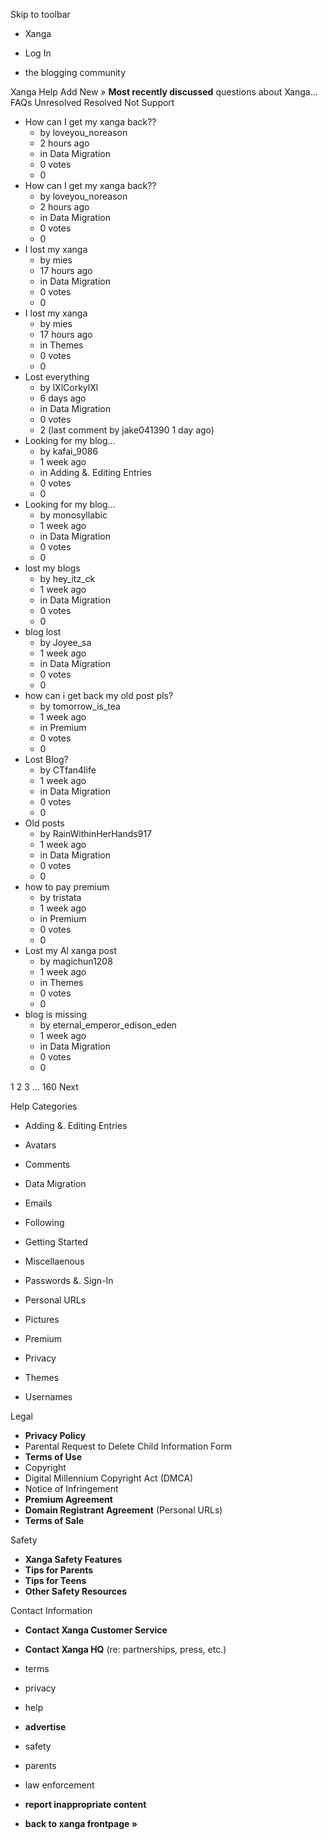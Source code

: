 Skip to toolbar

*   Xanga

*   Log In

*   the blogging community

Xanga Help Add New » **Most recently discussed** questions about Xanga… FAQs Unresolved Resolved Not Support

*   How can I get my xanga back??
    *   by loveyou\_noreason
    *   2 hours ago
    *   in Data Migration
    *   0 votes
    *   0
*   How can I get my xanga back??
    *   by loveyou\_noreason
    *   2 hours ago
    *   in Data Migration
    *   0 votes
    *   0
*   I lost my xanga
    *   by mies
    *   17 hours ago
    *   in Data Migration
    *   0 votes
    *   0
*   I lost my xanga
    *   by mies
    *   17 hours ago
    *   in Themes
    *   0 votes
    *   0
*   Lost everything
    *   by lXlCorkylXl
    *   6 days ago
    *   in Data Migration
    *   0 votes
    *   2 (last comment by jake041390 1 day ago)
*   Looking for my blog...
    *   by kafai\_9086
    *   1 week ago
    *   in Adding &. Editing Entries
    *   0 votes
    *   0
*   Looking for my blog...
    *   by monosyllabic
    *   1 week ago
    *   in Data Migration
    *   0 votes
    *   0
*   lost my blogs
    *   by hey\_itz\_ck
    *   1 week ago
    *   in Data Migration
    *   0 votes
    *   0
*   blog lost
    *   by Joyee\_sa
    *   1 week ago
    *   in Data Migration
    *   0 votes
    *   0
*   how can i get back my old post pls?
    *   by tomorrow\_is\_tea
    *   1 week ago
    *   in Premium
    *   0 votes
    *   0
*   Lost Blog?
    *   by CTfan4life
    *   1 week ago
    *   in Data Migration
    *   0 votes
    *   0
*   Old posts
    *   by RainWithinHerHands917
    *   1 week ago
    *   in Data Migration
    *   0 votes
    *   0
*   how to pay premium
    *   by tristata
    *   1 week ago
    *   in Premium
    *   0 votes
    *   0
*   Lost my Al xanga post
    *   by magichun1208
    *   1 week ago
    *   in Themes
    *   0 votes
    *   0
*   blog is missing
    *   by eternal\_emperor\_edison\_eden
    *   1 week ago
    *   in Data Migration
    *   0 votes
    *   0

1 2 3 ... 160 Next

Help Categories

*   Adding &. Editing Entries
*   Avatars
*   Comments
*   Data Migration
*   Emails
*   Following
*   Getting Started
*   Miscellaenous

*   Passwords &. Sign-In
*   Personal URLs
*   Pictures
*   Premium
*   Privacy
*   Themes
*   Usernames

Legal

*   **Privacy Policy**
*   Parental Request to Delete Child Information Form
*   **Terms of Use**
*   Copyright
*   Digital Millennium Copyright Act (DMCA)
*   Notice of Infringement
*   **Premium Agreement**
*   **Domain Registrant Agreement** (Personal URLs)
*   **Terms of Sale**

Safety

*   **Xanga Safety Features**
*   **Tips for Parents**
*   **Tips for Teens**
*   **Other Safety Resources**

Contact Information

*   **Contact Xanga Customer Service**
*   **Contact Xanga HQ** (re: partnerships, press, etc.)

*   terms
*   privacy
*   help
*   **advertise**

*   safety
*   parents
*   law enforcement
*   **report inappropriate content**

*   **back to xanga frontpage »**